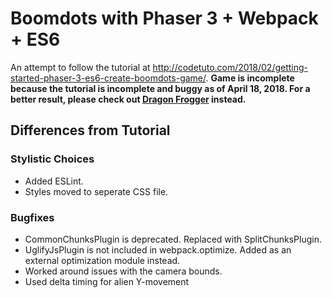 # Boomdots with Phaser 3 + Webpack + ES6

An attempt to follow the tutorial at http://codetuto.com/2018/02/getting-started-phaser-3-es6-create-boomdots-game/.
**Game is incomplete because the tutorial is incomplete and buggy as of April 18, 2018. For a better result, please check out [Dragon Frogger](https://github.com/mstop4/dragon-frogger) instead.**

## Differences from Tutorial

### Stylistic Choices

* Added ESLint.
* Styles moved to seperate CSS file.

### Bugfixes

* CommonChunksPlugin is deprecated. Replaced with SplitChunksPlugin.
* UglifyJsPlugin is not included in webpack.optimize. Added as an external optimization module instead.
* Worked around issues with the camera bounds.
* Used delta timing for alien Y-movement
